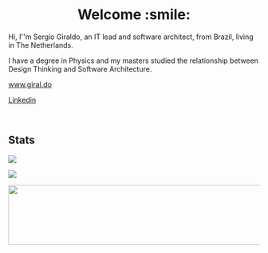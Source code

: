 <h1 align="center">
	Welcome :smile:
</h1>

<p>
Hi, I''m Sergio Giraldo, an IT lead and software architect, from Brazil, living in The Netherlands. 
	
I have a degree in Physics and my masters studied the relationship between Design Thinking and Software Architecture.
</p>

<p>
	<a href="https://www.giral.do" target="_blank">
 		www.giral.do
	</a>
</p>

<p>
	<a href="https://www.linkedin.com/in/sergiorgiraldo" target="_blank">
  		Linkedin
	</a>
</p>

<br />

<h2>
	Stats
</h2>

<p>
	<img src="https://github-readme-stats-git-masterrstaa-rickstaa.vercel.app/api?username=sergiorgiraldo&include_all_commits=false&count_private=true&hide_border=true&theme=light&show_icons=true" />
</p>

<p>
	<img src="https://github-readme-stats-git-masterrstaa-rickstaa.vercel.app/api/top-langs/?username=sergiorgiraldo&layout=compact&custom_title=Most%20used%20languages&langs_count=15&include_all_commits=true&hide_progress=true&hide_border=true&theme=light&hide=php,jupyter%20Notebook,matlab,scss,css,c,html&hide_border=true&theme=light&show_icons=true">
</p>


<a href="https://www.gitanimals.org/en_US?utm_medium=image&utm_source=sergiorgiraldo&utm_content=line">
  <img
    src="https://render.gitanimals.org/lines/sergiorgiraldo"
    width="600"
    height="120"
  />
</a>
  
